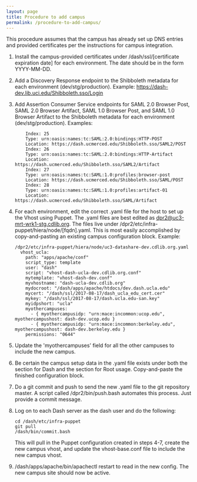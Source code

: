 ```yaml
---
layout: page
title: Procedure to add campus
permalink: /procedure-to-add-campus/
---
```


This procedure assumes that the campus has already set up DNS entries and provided certificates per the instructions for campus integration.

1. Install the campus-provided certificates under /dash/ssl/[certificate expiration date] for each environment. The date should be in the form YYYY-MM-DD.

2. Add a Discovery Response endpoint to the Shibboleth metadata for each environment (dev/stg/production). Example: https://dash-dev.lib.uci.edu/Shibboleth.sso/Login

3. Add Assertion Consumer Service endpoints for SAML 2.0 Browser Post, SAML 2.0 Browser Artifact, SAML 1.0 Browser Post, and SAML 1.0 Browser Artifact to the Shibboleth metadata for each environment (dev/stg/production). Examples:
    ````
        Index: 25
        Type: urn:oasis:names:tc:SAML:2.0:bindings:HTTP-POST
        Location: https://dash.ucmerced.edu/Shibboleth.sso/SAML2/POST
        Index: 26
        Type: urn:oasis:names:tc:SAML:2.0:bindings:HTTP-Artifact
        Location: https://dash.ucmerced.edu/Shibboleth.sso/SAML2/Artifact
        Index: 27
        Type: urn:oasis:names:tc:SAML:1.0:profiles:browser-post
        Location: https://dash.ucmerced.edu/Shibboleth.sso/SAML/POST
        Index: 28
        Type: urn:oasis:names:tc:SAML:1.0:profiles:artifact-01
        Location: https://dash.ucmerced.edu/Shibboleth.sso/SAML/Artifact
    ````
4. For each environment, edit the correct .yaml file for the host to set up the Vhost using Puppet. The .yaml files are best edited as dpr2@uc3-mrt-wrk1-stg.cdlib.org. The files live under /dpr2/etc/infra-puppet/hiera/node/[fqdn].yaml. This is most easily accomplished by copy-and-pasting an existing campus configuration block. Example:
    ````
    /dpr2/etc/infra-puppet/hiera/node/uc3-datashare-dev.cdlib.org.yaml
      vhost_ucla:
        path: "apps/apache/conf"
        script_type: template
        user: "dash"
        script: "vhost-dash-ucla-dev.cdlib.org.conf"
        mytemplate: "vhost-dash-dev.conf"
        myvhostname: "dash-ucla-dev.cdlib.org"
        mydocroot: "/dash/apps/apache/htdocs/dev.dash.ucla.edu"
        mycert: "/dash/ssl/2017-08-17/dash_ucla_edu_cert.cer"
        mykey: "/dash/ssl/2017-08-17/dash.ucla.edu-san.key"
        myidpshort: "ucla"
        myothercampuses:
          - { myothercampusidp: "urn:mace:incommon:ucop.edu", myothercampushost: dash-dev.ucop.edu }
          - { myothercampusidp: "urn:mace:incommon:berkeley.edu", myothercampushost: dash-dev.berkeley.edu }
        permissions: "0644"
    ````
5. Update the 'myothercampuses' field for all the other campuses to include the new campus.
6. Be certain the campus setup data in the .yaml file exists under both the section for Dash and the section for Root usage. Copy-and-paste the finished configuration block.
7. Do a git commit and push to send the new .yaml file to the git repository master. A script called /dpr2/bin/push.bash automates this process. Just provide a commit message.
8. Log on to each Dash server as the dash user and do the following:
    ````
    cd /dash/etc/infra-puppet
    git pull
    /dash/bin/commit.bash
    ````
    This will pull in the Puppet configuration created in steps 4-7, create the new campus vhost, and update the vhost-base.conf file to include the new campus vhost.
9. /dash/apps/apache/bin/apachectl restart to read in the new config. The new campus site should now be active.

